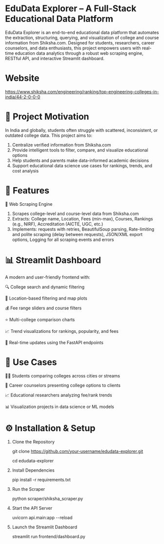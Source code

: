 # EduData Explorer – A Full-Stack Educational Data Platform

EduData Explorer is an end-to-end educational data platform that automates the extraction, structuring, querying, and visualization of college and course information from Shiksha.com. Designed for students, researchers, career counselors, and data enthusiasts, this project empowers users with real-time education data analytics through a robust web scraping engine, RESTful API, and interactive Streamlit dashboard.

# Website

https://www.shiksha.com/engineering/ranking/top-engineering-colleges-in-india/44-2-0-0-0

# 🎯 Project Motivation

In India and globally, students often struggle with scattered, inconsistent, or outdated college data. This project aims to:
1) Centralize verified information from Shiksha.com
2) Provide intelligent tools to filter, compare, and visualize educational options
3) Help students and parents make data-informed academic decisions
4) Support educational data science use cases for rankings, trends, and cost analysis

# 🚀 Features

🧾 Web Scraping Engine

1) Scrapes college-level and course-level data from Shiksha.com
2) Extracts: College name, Location, Fees (min-max), Courses, Rankings (e.g., NIRF), Accreditation (AICTE, UGC, etc.)
3) Implements: requests with retries, BeautifulSoup parsing, Rate-limiting and polite scraping (delay between requests), JSON/XML export options, Logging for all scraping events and errors

# 📊 Streamlit Dashboard

A modern and user-friendly frontend with:

🔍 College search and dynamic filtering

📍 Location-based filtering and map plots

💰 Fee range sliders and course filters

⭐ Multi-college comparison charts

📈 Trend visualizations for rankings, popularity, and fees

🔄 Real-time updates using the FastAPI endpoints

# 📌 Use Cases

🧑‍🎓 Students comparing colleges across cities or streams

🏫 Career counselors presenting college options to clients

📈 Educational researchers analyzing fee/rank trends

📊 Visualization projects in data science or ML models

# ⚙️ Installation & Setup

1. Clone the Repository

   git clone https://github.com/your-username/edudata-explorer.git

   cd edudata-explorer

3. Install Dependencies
  
   pip install -r requirements.txt

3. Run the Scraper
  
   python scraper/shiksha_scraper.py

6. Start the API Server
  
   uvicorn api.main:app --reload

5. Launch the Streamlit Dashboard
  
   streamlit run frontend/dashboard.py
